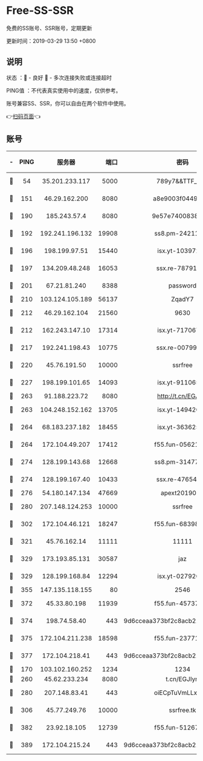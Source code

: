 # Free-SS-SSR

免费的SS账号、SSR账号，定期更新

更新时间：2019-03-29 13:50 +0800

## 说明

状态     ：🙂 - 良好 🙁 - 多次连接失败或连接超时

PING值   ：不代表真实使用中的速度，仅供参考。

账号兼容SS、SSR，你可以自由在两个软件中使用。

👉[扫码页面](https://liesauer.github.io/Free-SS-SSR/)👈

## 账号

|-|PING|服务器|端口|密码|加密方式|区域|
|:----:|:----:|:-----:|-----:|:----:|:----:|:----:|
|🙂|54|35.201.233.117|5000|789y7&&TTF_+><|aes-256-cfb|US|
|🙂|151|46.29.162.200|8080|a8e9003f0449cea5|chacha20-ietf|RU|
|🙂|190|185.243.57.4|8080|9e57e7400838a01e|chacha20-ietf|US|
|🙂|192|192.241.196.132|19908|ss8.pm-24211927|aes-256-cfb|US|
|🙂|196|198.199.97.51|15440|isx.yt-10397236|aes-256-cfb|US|
|🙂|197|134.209.48.248|16053|ssx.re-78791809|aes-256-cfb|US|
|🙂|201|67.21.81.240|8388|password|aes-256-cfb|US|
|🙂|210|103.124.105.189|56137|ZqadY7|chacha20|US|
|🙂|212|46.29.162.104|21560|9630|aes-128-ctr|RU|
|🙂|212|162.243.147.10|17314|isx.yt-71706749|aes-256-cfb|US|
|🙂|217|192.241.198.43|10775|ssx.re-00799891|aes-256-cfb|US|
|🙂|220|45.76.191.50|10000|ssrfree|aes-256-cfb|SG|
|🙂|227|198.199.101.65|14093|isx.yt-91106596|aes-256-cfb|US|
|🙂|263|91.188.223.72|8080|http://t.cn/EGJIyrl|rc4-md5|RU|
|🙂|263|104.248.152.162|13705|isx.yt-14942092|aes-256-cfb|SG|
|🙂|264|68.183.237.182|18455|isx.yt-36362513|aes-256-cfb|SG|
|🙂|264|172.104.49.207|17412|f55.fun-05621205|aes-256-cfb|SG|
|🙂|274|128.199.143.68|12668|ss8.pm-31477176|aes-256-cfb|SG|
|🙂|274|128.199.167.40|10433|ssx.re-47654308|aes-256-cfb|SG|
|🙂|276|54.180.147.134|47669|apext2019001|chacha20|KR|
|🙂|280|207.148.124.253|10000|ssrfree|aes-256-cfb|SG|
|🙂|302|172.104.46.121|18247|f55.fun-68398451|aes-256-cfb|SG|
|🙂|321|45.76.162.14|11111|11111|aes-256-cfb|SG|
|🙂|329|173.193.85.131|30587|jaz|aes-256-cfb|US|
|🙂|329|128.199.168.84|12294|isx.yt-02792021|aes-256-cfb|SG|
|🙂|355|147.135.118.155|80|2546|chacha20|US|
|🙂|372|45.33.80.198|11939|f55.fun-45737908|aes-256-cfb|US|
|🙂|374|198.74.58.40|443|9d6cceaa373bf2c8acb22e60b6a58be6|aes-256-cfb|US|
|🙂|375|172.104.211.238|18598|f55.fun-23771534|aes-256-cfb|US|
|🙂|377|172.104.218.41|443|9d6cceaa373bf2c8acb22e60b6a58be6|aes-256-cfb|US|
|🙂|170|103.102.160.252|1234|1234|rc4-md5|JP|
|🙂|260|45.62.233.234|8080|t.cn/EGJIyrl|rc4-md5|CA|
|🙂|280|207.148.83.41|443|oiECpTuVmLLxk4Ts|aes-256-cfb|AU|
|🙂|306|45.77.249.76|10000|ssrfree.tk|aes-256-cfb|SG|
|🙂|382|23.92.18.105|12739|f55.fun-51267989|aes-256-cfb|US|
|🙁|389|172.104.215.24|443|9d6cceaa373bf2c8acb22e60b6a58be6|aes-256-cfb|US|
